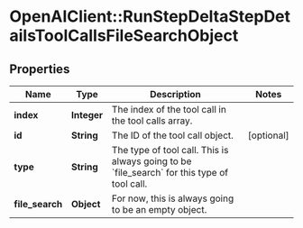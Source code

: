 # OpenAIClient::RunStepDeltaStepDetailsToolCallsFileSearchObject

## Properties
Name | Type | Description | Notes
------------ | ------------- | ------------- | -------------
**index** | **Integer** | The index of the tool call in the tool calls array. | 
**id** | **String** | The ID of the tool call object. | [optional] 
**type** | **String** | The type of tool call. This is always going to be &#x60;file_search&#x60; for this type of tool call. | 
**file_search** | **Object** | For now, this is always going to be an empty object. | 

